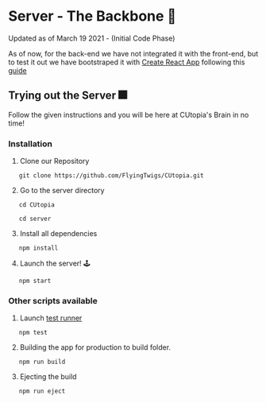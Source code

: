 # Server - The Backbone :hammer:

Updated as of March 19 2021 - (Initial Code Phase)

As of now, for the back-end we have not integrated it with the front-end, but to test it out we have
bootstraped it with [Create React App](https://github.com/facebook/create-react-app) following this [guide](https://github.com/LloydJanseVanRensburg/AdvancedNodeAuth/tree/master/client)


## Trying out the Server :fireworks:

Follow the given instructions and you will be here at CUtopia's Brain in no time!

### Installation

1. Clone our Repository
```
   git clone https://github.com/FlyingTwigs/CUtopia.git
```

2. Go to the server directory
```
   cd CUtopia
```
```
   cd server
```

3. Install all dependencies
```
   npm install
```

4. Launch the server! :joystick:
```
   npm start
```

### Other scripts available

1. Launch [test runner](https://create-react-app.dev/docs/running-tests) 
```
   npm test
```

2. Building the app for production to build folder.
```
   npm run build
```

3. Ejecting the build
```
   npm run eject
```

